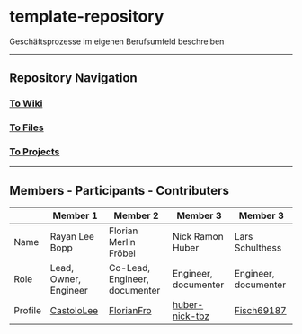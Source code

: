 # template-repository
Geschäftsprozesse im eigenen Berufsumfeld beschreiben

---

## Repository Navigation

### [To Wiki](https://github.com/Campus-Castolo/M254/wiki)

### [To Files]()

### [To Projects](https://github.com/orgs/Campus-Castolo/projects/2)

---

## Members - Participants - Contributers

|         | Member 1                                    | Member 2                                                               | Member 3                                                                       | Member 3                                                               |
|---------|---------------------------------------------|------------------------------------------------------------------------|--------------------------------------------------------------------------------|------------------------------------------------------------------------|
| Name    | Rayan Lee Bopp                              | Florian Merlin Fröbel                                                  | Nick Ramon Huber                                                               | Lars Schulthess                                                        |
| Role    | Lead, Owner, Engineer                       | Co-Lead, Engineer, documenter                                          | Engineer, documenter                                                           | Engineer, documenter                                                   |
| Profile | [CastoloLee](https://github.com/CastoloLee) | [FlorianFro](https://github.com/orgs/Campus-Castolo/people/Florianfro) | [huber-nick-tbz](https://github.com/orgs/Campus-Castolo/people/huber-nick-tbz) | [Fisch69187](https://github.com/orgs/Campus-Castolo/people/Fisch69187) |
            

